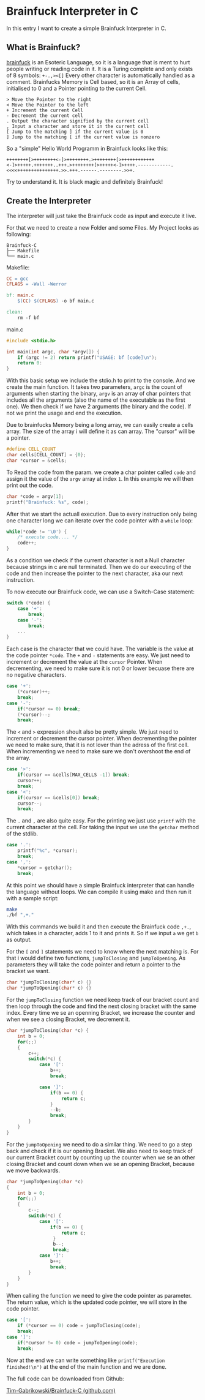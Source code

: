# Brainfuck Interpreter in C

In this entry I want to create a simple Brainfuck Interpreter in C.

## What is Brainfuck?

[brainfuck](https://esolangs.org/wiki/Brainfuck) is an Esoteric Language, so it is a language that is ment to hurt people writing or reading code in it. It is a Turing complete and only exists of 8 symbols: `+-.,><[]` Every other character is automatically handled as a comment. Brainfucks Memory is Cell based, so it is an Array of cells, initialised to 0 and a Pointer pointing to the current Cell.

```brainfuck
> Move the Pointer to the right
< Move the Pointer to the left
+ Increment the current Cell
- Decrement the current cell
. Output the character signified by the current cell
, Input a character and store it in the current cell
[ Jump to the matching ] if the current value is 0
] Jump to the matching [ if the current value is nonzero
```

So a "simple" Hello World Programm in Brainfuck looks like this:

```brainfuck
++++++++[>++++++++<-]>++++++++.>++++++++[>++++++++++++<-]>+++++.+++++++..+++.>++++++++[>+++++<-]>++++.------------.<<<<+++++++++++++++.>>.+++.------.--------.>>+.
```

Try to understand it. It is black magic and definitely Brainfuck!

## Create the Interpreter

The interpreter will just take the Brainfuck code as input and execute it live.

For that we need to create a new Folder and some Files. My Project looks as following:

```
Brainfuck-C
├── Makefile
└── main.c
```

Makefile:

```Makefile
CC = gcc
CFLAGS = -Wall -Werror

bf: main.c
	$(CC) $(CFLAGS) -o bf main.c

clean:
	rm -f bf
```

main.c

```c
#include <stdio.h>

int main(int argc, char *argv[]) {
	if (argc != 2) return printf("USAGE: bf [code]\n");
	return 0:
}
```

With this basic setup we include the stdio.h to print to the console. And we create the main function. It takes two parameters, `argc` is the count of arguments when starting the binary, `argv` is an array of char pointers that includes all the arguments (also the name of the executable as the first one). We then check if we have 2 arguments (the binary and the code). If not we print the usage and end the execution.

Due to brainfucks Memory being a long array, we can easily create a cells array. The size of the array i will define it as can array. The "cursor" will be a pointer.

```c
#define CELL_COUNT
char cells[CELL_COUNT] = {0};
char *cursor = &cells;
```

To Read the code from the param. we create a char pointer called `code` and assign it the value of the `argv` array at index `1`. In this example we will then print out the code.

```c
char *code = argv[1];
printf("Brainfuck: %s", code);
```

After that we start the actuall execution. Due to every instruction only being one character long we can iterate over the code pointer with a `while` loop:

```c
while(*code != '\0') {
	/* execute code.... */
	code++;
}
```

As a condition we check if the current character is not a Null character because strings in c are null terminated. Then we do our executing of the code and then increase the pointer to the next character, aka our next instruction.

To now execute our Brainfuck code, we can use a Switch-Case statement:

```c
switch (*code) {
	case '+':
		break;
	case '-':
		break;
	...
}
```

Each case is the character that we could have. The variable is the value at the code pointer `*code`.
The `+` and `-` statements are easy. We just need to increment or decrement the value at the `cursor` Pointer. When decrementing, we need to make sure it is not 0 or lower becuase there are no negative characters.

```c
case '+':
	(*cursor)++;
	break;
case '-':
	if(*cursor <= 0) break;
	(*cursor)--;
	break;
```

The `<` and `>` expression shoult also be pretty simple. We just need to increment or decrement the cursor pointer. When decrementing the pointer we need to make sure, that it is not lover than the adress of the first cell. When incrementing we need to make sure we don't overshoot the end of the array.

```c
case '>':
	if(cursor == &cells[MAX_CELLS -1]) break;
	cursor++;
	break;
case '<':
	if(cursor == &cells[0]) break;
	cursor--;
	break;
```

The `.` and `,` are also quite easy. For the printing we just use `printf` with the current character at the cell. For taking the input we use the `getchar` method of the stdlib.

```c
case '.':
	printf("%c", *cursor);
	break;
case ',':
	*cursor = getchar();
	break;
```

At this point we should have a simple Brainfuck interpreter that can handle the language without loops. We can compile it using make and then run it with a sample script:

```sh
make
./bf ",+."
```

With this commands we build it and then execute the Brainfuck code `,+.`, which takes in a character, adds 1 to it and prints it. So if we input `a` we get `b` as output.

For the `[` and `]` statements we need to know where the next matching is. For that i would define two functions, `jumpToClosing` and `jumpToOpening`. As parameters they will take the code pointer and return a pointer to the bracket we want.

```c
char *jumpToClosing(char* c) {}
char *jumpToOpening(char* c) {}
```

For the `jumpToClosing` function we need keep track of our bracket count and then loop through the code and find the next closing bracket with the same index. Every time we se an openning Bracket, we increase the counter and when we see a closing Bracket, we decrement it.

```c
char *jumpToClosing(char *c) {
	int b = 0;
	for(;;)
	{
		c++;
		switch(*c) {
			case '[':
				b++;
				break;

			case ']':
				if(b == 0) {
					return c;
				}
				--b;
				break;
		}
	}
}
```

For the `jumpToOpening` we need to do a similar thing. We need to go a step back and check if it is our opening Bracket. We also need to keep track of our current Bracket count by counting up the counter when we se an other closing Bracket and count down when we se an opening Bracket, because we move backwards.

```c
char *jumpToOpening(char *c)
{
	int b = 0;
	for(;;)
	{
		c--;
		switch(*c) {
			case '[':
				if(b == 0) {
					return c;
				 }
				 b--;
				 break;
			case ']':
				b++;
				break;
		}
	}
}
```

When calling the function we need to give the code pointer as parameter. The return value, which is the updated code pointer, we will store in the code pointer.

```c
case '[':
	if (*cursor == 0) code = jumpToClosing(code);
	break;
case ']':
	if(*cursor != 0) code = jumpToOpening(code);
	break;
```

Now at the end we can write something like `printf("Execution finished!\n")` at the end of the main function and we are done.

The full code can be downloaded from Github:

[Tim-Gabrikowski/Brainfuck-C (github.com)](https://github.com/Tim-Gabrikowski/Brainfuck-C)
